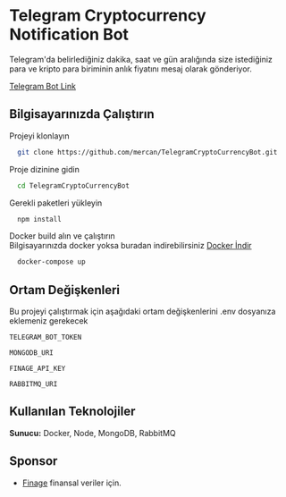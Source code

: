 # Telegram Cryptocurrency Notification Bot

Telegram'da belirlediğiniz dakika, saat ve gün aralığında size istediğiniz para ve kripto para biriminin anlık fiyatını mesaj olarak gönderiyor.

[Telegram Bot Link](https://t.me/CryptoCurrency_NotificationBot)

## Bilgisayarınızda Çalıştırın

Projeyi klonlayın

```bash
  git clone https://github.com/mercan/TelegramCryptoCurrencyBot.git
```

Proje dizinine gidin

```bash
  cd TelegramCryptoCurrencyBot
```

Gerekli paketleri yükleyin

```bash
  npm install
```

Docker build alın ve çalıştırın\
Bilgisayarınızda docker yoksa buradan indirebilirsiniz [Docker İndir](https://docs.docker.com/get-docker/)

```bash
  docker-compose up
```

## Ortam Değişkenleri

Bu projeyi çalıştırmak için aşağıdaki ortam değişkenlerini .env dosyanıza eklemeniz gerekecek

`TELEGRAM_BOT_TOKEN`

`MONGODB_URI`

`FINAGE_API_KEY`

`RABBITMQ_URI`

## Kullanılan Teknolojiler

**Sunucu:** Docker, Node, MongoDB, RabbitMQ

## Sponsor

- [Finage](https://finage.co.uk/) finansal veriler için.

